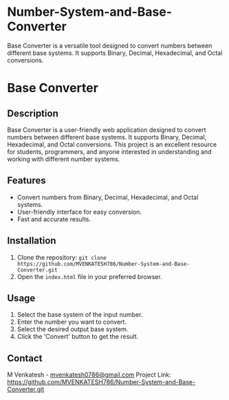 # Number-System-and-Base-Converter
Base Converter is a versatile tool designed to convert numbers between different base systems. It supports Binary, Decimal, Hexadecimal, and Octal conversions.

# Base Converter

## Description

Base Converter is a user-friendly web application designed to convert numbers between different base systems. It supports Binary, Decimal, Hexadecimal, and Octal conversions. This project is an excellent resource for students, programmers, and anyone interested in understanding and working with different number systems.

## Features

- Convert numbers from Binary, Decimal, Hexadecimal, and Octal systems.
- User-friendly interface for easy conversion.
- Fast and accurate results.

## Installation

1. Clone the repository: `git clone  https://github.com/MVENKATESH786/Number-System-and-Base-Converter.git`
2. Open the `index.html` file in your preferred browser.

## Usage

1. Select the base system of the input number.
2. Enter the number you want to convert.
3. Select the desired output base system.
4. Click the 'Convert' button to get the result.

## Contact

M Venkatesh - mvenkatesh0786@gmail.com
Project Link: https://github.com/MVENKATESH786/Number-System-and-Base-Converter.git

